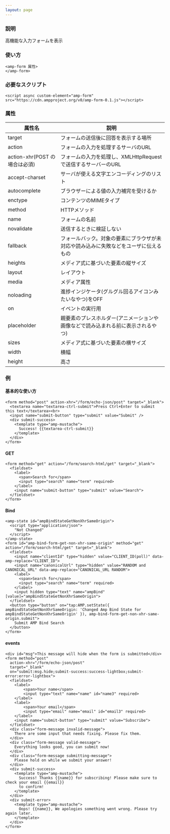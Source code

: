 ```yaml
---
layout: page
---
```


### 説明

高機能な入力フォームを表示

### 使い方

    <amp-form 属性>
    </amp-form>

### 必要なスクリプト

    <script async custom-element="amp-form" src="https://cdn.ampproject.org/v0/amp-form-0.1.js"></script>

### 属性

| 属性名                      | 説明                                                   |
|-----------------------------|--------------------------------------------------------|
| target                      | フォームの送信後に回答を表示する場所                            |
| action                      | フォームの入力を処理するサーバのURL                                |
| action-xhr(POST の場合は必須) | フォームの入力を処理し、XMLHttpRequestで送信するサーバーのURL          |
| accept-charset              | サーバが使える文字エンコーディングのリスト                               |
| autocomplete                | ブラウザーによる値の入力補完を受けるか                              |
| enctype                     | コンテンツのMIMEタイプ                                          |
| method                      | HTTPメソッド                                               |
| name                        | フォームの名前                                              |
| novalidate                  | 送信するときに検証しない                                       |
| fallback                    | フォールバック。対象の要素にブラウザが未対応や読み込みに失敗などをユーザに伝えるもの |
| heights                     | メディア式に基づいた要素の縦サイズ                                 |
| layout                      | レイアウト                                                  |
| media                       | メディア属性                                               |
| noloading                   | 進捗インジケータ(グルグル回るアイコンみたいなやつ)をOFF                      |
| on                          | イベントの実行用                                            |
| placeholder                 | 親要素のプレスホルダー(アニメーションや画像などで読み込まれる前に表示されるやつ)    |
| sizes                       | メディア式に基づいた要素の横サイズ                                 |
| width                       | 横幅                                                   |
| height                      | 高さ                                                    |

### 例

#### 基本的な使い方

    <form method="post" action-xhr="/form/echo-json/post" target="_blank">
      <textarea name="textarea-ctrl-submit">Press Ctrl+Enter to submit this text</textarea><br>
      <input name="submit-button" type="submit" value="Submit" />
      <div submit-success>
        <template type="amp-mustache">
          Success! {{textarea-ctrl-submit}}
        </template>
      </div>
    </form>

#### GET

    <form method="get" action="/form/search-html/get" target="_blank">
      <fieldset>
        <label>
          <span>Search for</span>
          <input type="search" name="term" required>
        </label>
        <input name="submit-button" type="submit" value="Search">
      </fieldset>
    </form>

#### Bind

    <amp-state id="ampBindStateGetNonXhrSameOrigin">
      <script type="application/json">
        "Not Changed"
      </script>
    </amp-state>
    <form id="amp-bind-form-get-non-xhr-same-origin" method="get" action="/form/search-html/get" target="_blank">
      <fieldset>
        <input name="clientId" type="hidden" value="CLIENT_ID(poll)" data-amp-replace="CLIENT_ID">
        <input name="canonicalUrl" type="hidden" value="RANDOM and CANONICAL_URL" data-amp-replace="CANONICAL_URL RANDOM">
        <label>
          <span>Search for</span>
          <input type="search" name="term" required>
        </label>
        <input hidden type="text" name="ampBind" [value]="ampBindStateGetNonXhrSameOrigin">
      </fieldset>
      <button type="button" on="tap:AMP.setState({ ampBindStateGetNonXhrSameOrigin: 'Changed Amp Bind State for ampBindStateGetNonXhrSameOrigin' }), amp-bind-form-get-non-xhr-same-origin.submit">
        Submit AMP Bind Search
      </button>
    </form>

#### events

    <div id="msg">This message will hide when the form is submitted</div>
    <form method="post"
      action-xhr="/form/echo-json/post"
      target="_blank"
      on="submit:msg.hide;submit-success:success-lightbox;submit-error:error-lightbox">
      <fieldset>
        <label>
            <span>Your name</span>
            <input type="text" name="name" id="name3" required>
        </label>
        <label>
            <span>Your email</span>
            <input type="email" name="email" id="email3" required>
        </label>
        <input name="submit-button" type="submit" value="Subscribe">
      </fieldset>
      <div class="form-message invalid-message">
        There are some input that needs fixing. Please fix them.
      </div>
      <div class="form-message valid-message">
        Everything looks good, you can submit now!
      </div>
      <div class="form-message submitting-message">
        Please hold on while we submit your answer!
      </div>
      <div submit-success>
        <template type="amp-mustache">
          Success! Thanks {{name}} for subscribing! Please make sure to check your email {{email}}
          to confirm!
        </template>
      </div>
      <div submit-error>
        <template type="amp-mustache">
          Oops! {{name}}, We apologies something went wrong. Please try again later.
        </template>
      </div>
    </form>
